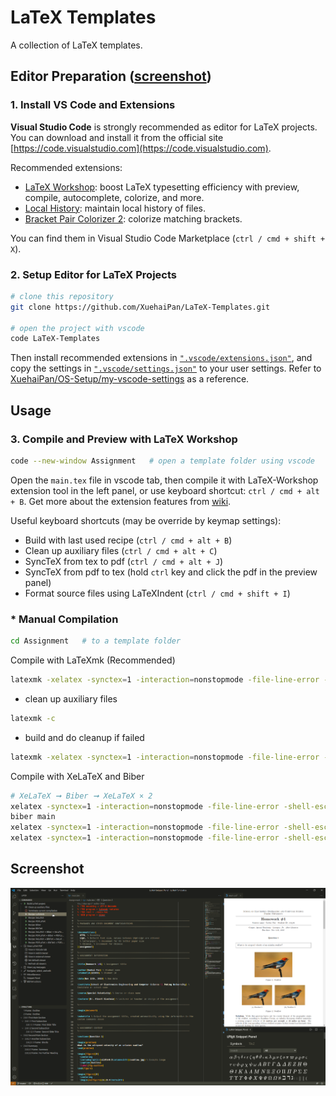 # LaTeX Templates

A collection of LaTeX templates.

## Editor Preparation ([screenshot](#screenshot))

### 1. Install VS Code and Extensions

**Visual Studio Code** is strongly recommended as editor for LaTeX projects. You can download and install it from the official site [https://code.visualstudio.com](https://code.visualstudio.com).

Recommended extensions:

- [LaTeX Workshop](https://marketplace.visualstudio.com/items?itemName=James-Yu.latex-workshop): boost LaTeX typesetting efficiency with preview, compile, autocomplete, colorize, and more.
- [Local History](https://marketplace.visualstudio.com/items?itemName=xyz.local-history): maintain local history of files.
- [Bracket Pair Colorizer 2](https://marketplace.visualstudio.com/items?itemName=CoenraadS.bracket-pair-colorizer-2): colorize matching brackets.

You can find them in Visual Studio Code Marketplace (`ctrl / cmd + shift + X`).

### 2. Setup Editor for LaTeX Projects

```bash
# clone this repository
git clone https://github.com/XuehaiPan/LaTeX-Templates.git

# open the project with vscode
code LaTeX-Templates
```

Then install recommended extensions in [`".vscode/extensions.json"`](.vscode/extensions.json), and copy the settings in [`".vscode/settings.json"`](.vscode/settings.json) to your user settings. Refer to [XuehaiPan/OS-Setup/my-vscode-settings](https://github.com/XuehaiPan/OS-Setup/blob/master/my-vscode-settings/settings.json) as a reference.

## Usage

### 3. Compile and Preview with LaTeX Workshop

```bash
code --new-window Assignment   # open a template folder using vscode
```

Open the `main.tex` file in vscode tab, then compile it with LaTeX-Workshop extension tool in the left panel, or use keyboard shortcut: `ctrl / cmd + alt + B`. Get more about the extension features from [wiki](https://github.com/James-Yu/LaTeX-Workshop/wiki).

Useful keyboard shortcuts (may be override by keymap settings):

- Build with last used recipe (`ctrl / cmd + alt + B`)
- Clean up auxiliary files (`ctrl / cmd + alt + C`)
- SyncTeX from tex to pdf (`ctrl / cmd + alt + J`)
- SyncTeX from pdf to tex (hold `ctrl` key and click the pdf in the preview panel)
- Format source files using LaTeXIndent (`ctrl / cmd + shift + I`)

### * Manual Compilation

```bash
cd Assignment   # to a template folder
```

Compile with LaTeXmk (Recommended)

```bash
latexmk -xelatex -synctex=1 -interaction=nonstopmode -file-line-error -shell-escape main
```

- clean up auxiliary files

```bash
latexmk -c
```

- build and do cleanup if failed

```bash
latexmk -xelatex -synctex=1 -interaction=nonstopmode -file-line-error -shell-escape main || latexmk -c
```

Compile with XeLaTeX and Biber

```bash
# XeLaTeX ➞ Biber ➞ XeLaTeX × 2
xelatex -synctex=1 -interaction=nonstopmode -file-line-error -shell-escape main
biber main
xelatex -synctex=1 -interaction=nonstopmode -file-line-error -shell-escape main
xelatex -synctex=1 -interaction=nonstopmode -file-line-error -shell-escape main
```

## Screenshot

![screenshot](./assets/screenshot.png)
